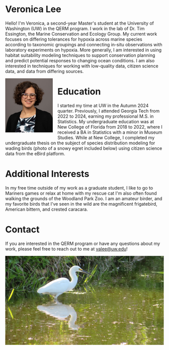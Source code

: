 # Veronica Lee

Hello! I'm Veronica, a second-year Master's student at the University of Washington (UW) in the QERM program. I work in the lab of Dr. Tim Essington, the Marine Conservation and Ecology Group. My current work focuses on differing tolerances for hypoxia across marine species according to taxonomic groupings and connecting in-situ observations with laboratory experiments on hypoxia. More generally, I am interested in using habitat suitability modeling techniques to support conservation planning and predict potential responses to changing ocean conditions. I am also interested in techniques for working with low-quality data, citizen science data, and data from differing sources.

<img src="Headshot.jpg" align="left" width="30%" height="30%" style="margin-right:15px; margin-bottom:10px;">

# Education

I started my time at UW in the Autumn 2024 quarter. Previously, I attended Georgia Tech from 2022 to 2024, earning my professional M.S. in Statistics. My undergraduate education was at New College of Florida from 2018 to 2022, where I received a BA in Statistics with a minor in Museum Studies. While at New College, I completed my undergraduate thesis on the subject of species distribution modeling for wading birds (photo of a snowy egret included below) using citizen science data from the eBird platform.

# Additional Interests

In my free time outside of my work as a graduate student, I like to go to Mariners games or relax at home with my rescue cat I'm also often found walking the grounds of the Woodland Park Zoo. I am an amateur birder, and my favorite birds that I've seen in the wild are the magnificent frigatebird, American bittern, and crested caracara.

# Contact

If you are interested in the QERM program or have any questions about my work, please feel free to reach out to me at valee@uw.edu!

<img src="egret.JPG">
